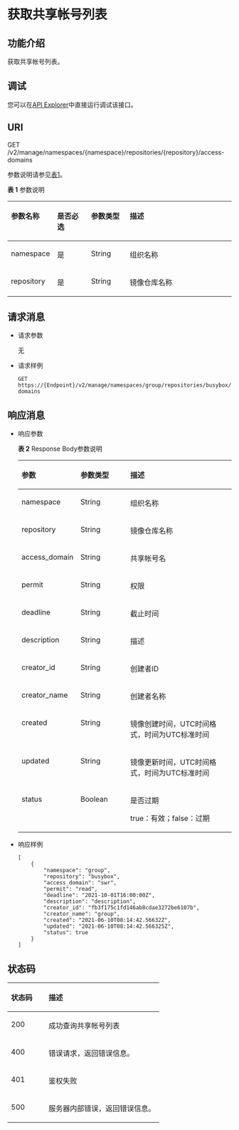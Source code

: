 # 获取共享帐号列表<a name="swr_02_0074"></a>

## 功能介绍<a name="section14905762191056"></a>

获取共享帐号列表。

## 调试<a name="section85822133314"></a>

您可以在[API Explorer](https://apiexplorer.developer.huaweicloud.com/apiexplorer/doc?product=SWR&api=ListRepoDomains)中直接运行调试该接口。

## URI<a name="section10482810165331"></a>

GET /v2/manage/namespaces/\{namespace\}/repositories/\{repository\}/access-domains

参数说明请参见[表1](#table11843162810214)。

**表 1**  参数说明

<a name="table11843162810214"></a>
<table><thead align="left"><tr id="row20843172818213"><th class="cellrowborder" valign="top" width="18.4%" id="mcps1.2.5.1.1"><p id="p3843528621"><a name="p3843528621"></a><a name="p3843528621"></a>参数名称</p>
</th>
<th class="cellrowborder" valign="top" width="15.5%" id="mcps1.2.5.1.2"><p id="p198988313226"><a name="p198988313226"></a><a name="p198988313226"></a>是否必选</p>
</th>
<th class="cellrowborder" valign="top" width="17.47%" id="mcps1.2.5.1.3"><p id="p128986316221"><a name="p128986316221"></a><a name="p128986316221"></a>参数类型</p>
</th>
<th class="cellrowborder" valign="top" width="48.63%" id="mcps1.2.5.1.4"><p id="p1584342811211"><a name="p1584342811211"></a><a name="p1584342811211"></a>描述</p>
</th>
</tr>
</thead>
<tbody><tr id="row1084316281925"><td class="cellrowborder" valign="top" width="18.4%" headers="mcps1.2.5.1.1 "><p id="p6843228526"><a name="p6843228526"></a><a name="p6843228526"></a>namespace</p>
</td>
<td class="cellrowborder" valign="top" width="15.5%" headers="mcps1.2.5.1.2 "><p id="p10898431122213"><a name="p10898431122213"></a><a name="p10898431122213"></a>是</p>
</td>
<td class="cellrowborder" valign="top" width="17.47%" headers="mcps1.2.5.1.3 "><p id="p289883118229"><a name="p289883118229"></a><a name="p289883118229"></a>String</p>
</td>
<td class="cellrowborder" valign="top" width="48.63%" headers="mcps1.2.5.1.4 "><p id="p85037015469"><a name="p85037015469"></a><a name="p85037015469"></a>组织名称</p>
</td>
</tr>
<tr id="row1319321944420"><td class="cellrowborder" valign="top" width="18.4%" headers="mcps1.2.5.1.1 "><p id="p919315194441"><a name="p919315194441"></a><a name="p919315194441"></a>repository</p>
</td>
<td class="cellrowborder" valign="top" width="15.5%" headers="mcps1.2.5.1.2 "><p id="p98981331172211"><a name="p98981331172211"></a><a name="p98981331172211"></a>是</p>
</td>
<td class="cellrowborder" valign="top" width="17.47%" headers="mcps1.2.5.1.3 "><p id="p1189833112228"><a name="p1189833112228"></a><a name="p1189833112228"></a>String</p>
</td>
<td class="cellrowborder" valign="top" width="48.63%" headers="mcps1.2.5.1.4 "><p id="p13193201924411"><a name="p13193201924411"></a><a name="p13193201924411"></a>镜像仓库名称</p>
</td>
</tr>
</tbody>
</table>

## 请求消息<a name="section3270966102931"></a>

-   请求参数

    无

-   请求样例

    ```
    GET https://{Endpoint}/v2/manage/namespaces/group/repositories/busybox/access-domains
    ```


## 响应消息<a name="section1262713444552"></a>

-   响应参数

    **表 2**  Response Body参数说明

    <a name="table45446245174724"></a>
    <table><thead align="left"><tr id="row1412623174724"><th class="cellrowborder" valign="top" width="25.067493250674932%" id="mcps1.2.4.1.1"><p id="p47313663174724"><a name="p47313663174724"></a><a name="p47313663174724"></a>参数</p>
    </th>
    <th class="cellrowborder" valign="top" width="23.757624237576245%" id="mcps1.2.4.1.2"><p id="p7201512174724"><a name="p7201512174724"></a><a name="p7201512174724"></a>参数类型</p>
    </th>
    <th class="cellrowborder" valign="top" width="51.174882511748834%" id="mcps1.2.4.1.3"><p id="p4480706174724"><a name="p4480706174724"></a><a name="p4480706174724"></a>描述</p>
    </th>
    </tr>
    </thead>
    <tbody><tr id="row23391130131913"><td class="cellrowborder" valign="top" width="25.067493250674932%" headers="mcps1.2.4.1.1 "><p id="p43401630141910"><a name="p43401630141910"></a><a name="p43401630141910"></a>namespace</p>
    </td>
    <td class="cellrowborder" valign="top" width="23.757624237576245%" headers="mcps1.2.4.1.2 "><p id="p203401530111912"><a name="p203401530111912"></a><a name="p203401530111912"></a>String</p>
    </td>
    <td class="cellrowborder" valign="top" width="51.174882511748834%" headers="mcps1.2.4.1.3 "><p id="p20340730191918"><a name="p20340730191918"></a><a name="p20340730191918"></a>组织名称</p>
    </td>
    </tr>
    <tr id="row697982791918"><td class="cellrowborder" valign="top" width="25.067493250674932%" headers="mcps1.2.4.1.1 "><p id="p10980112717192"><a name="p10980112717192"></a><a name="p10980112717192"></a>repository</p>
    </td>
    <td class="cellrowborder" valign="top" width="23.757624237576245%" headers="mcps1.2.4.1.2 "><p id="p20980132718193"><a name="p20980132718193"></a><a name="p20980132718193"></a>String</p>
    </td>
    <td class="cellrowborder" valign="top" width="51.174882511748834%" headers="mcps1.2.4.1.3 "><p id="p14980192714197"><a name="p14980192714197"></a><a name="p14980192714197"></a>镜像仓库名称</p>
    </td>
    </tr>
    <tr id="row17668249354"><td class="cellrowborder" valign="top" width="25.067493250674932%" headers="mcps1.2.4.1.1 "><p id="p4111525165410"><a name="p4111525165410"></a><a name="p4111525165410"></a>access_domain</p>
    </td>
    <td class="cellrowborder" valign="top" width="23.757624237576245%" headers="mcps1.2.4.1.2 "><p id="p360215315712"><a name="p360215315712"></a><a name="p360215315712"></a>String</p>
    </td>
    <td class="cellrowborder" valign="top" width="51.174882511748834%" headers="mcps1.2.4.1.3 "><p id="p206025311878"><a name="p206025311878"></a><a name="p206025311878"></a>共享帐号名</p>
    </td>
    </tr>
    <tr id="row176816213207"><td class="cellrowborder" valign="top" width="25.067493250674932%" headers="mcps1.2.4.1.1 "><p id="p1568212212204"><a name="p1568212212204"></a><a name="p1568212212204"></a>permit</p>
    </td>
    <td class="cellrowborder" valign="top" width="23.757624237576245%" headers="mcps1.2.4.1.2 "><p id="p1568252172015"><a name="p1568252172015"></a><a name="p1568252172015"></a>String</p>
    </td>
    <td class="cellrowborder" valign="top" width="51.174882511748834%" headers="mcps1.2.4.1.3 "><p id="p1968202192013"><a name="p1968202192013"></a><a name="p1968202192013"></a>权限</p>
    </td>
    </tr>
    <tr id="row411720412429"><td class="cellrowborder" valign="top" width="25.067493250674932%" headers="mcps1.2.4.1.1 "><p id="p820345065419"><a name="p820345065419"></a><a name="p820345065419"></a>deadline</p>
    </td>
    <td class="cellrowborder" valign="top" width="23.757624237576245%" headers="mcps1.2.4.1.2 "><p id="p103631149164219"><a name="p103631149164219"></a><a name="p103631149164219"></a>String</p>
    </td>
    <td class="cellrowborder" valign="top" width="51.174882511748834%" headers="mcps1.2.4.1.3 "><p id="p33651491427"><a name="p33651491427"></a><a name="p33651491427"></a>截止时间</p>
    </td>
    </tr>
    <tr id="row19747155313423"><td class="cellrowborder" valign="top" width="25.067493250674932%" headers="mcps1.2.4.1.1 "><p id="p9463481556"><a name="p9463481556"></a><a name="p9463481556"></a>description</p>
    </td>
    <td class="cellrowborder" valign="top" width="23.757624237576245%" headers="mcps1.2.4.1.2 "><p id="p65137412431"><a name="p65137412431"></a><a name="p65137412431"></a>String</p>
    </td>
    <td class="cellrowborder" valign="top" width="51.174882511748834%" headers="mcps1.2.4.1.3 "><p id="p05141147434"><a name="p05141147434"></a><a name="p05141147434"></a>描述</p>
    </td>
    </tr>
    <tr id="row27392900174724"><td class="cellrowborder" valign="top" width="25.067493250674932%" headers="mcps1.2.4.1.1 "><p id="p18944193920576"><a name="p18944193920576"></a><a name="p18944193920576"></a>creator_id</p>
    </td>
    <td class="cellrowborder" valign="top" width="23.757624237576245%" headers="mcps1.2.4.1.2 "><p id="p460211311279"><a name="p460211311279"></a><a name="p460211311279"></a>String</p>
    </td>
    <td class="cellrowborder" valign="top" width="51.174882511748834%" headers="mcps1.2.4.1.3 "><p id="p368285415720"><a name="p368285415720"></a><a name="p368285415720"></a>创建者ID</p>
    </td>
    </tr>
    <tr id="row12917712114013"><td class="cellrowborder" valign="top" width="25.067493250674932%" headers="mcps1.2.4.1.1 "><p id="p15603531879"><a name="p15603531879"></a><a name="p15603531879"></a>creator_name</p>
    </td>
    <td class="cellrowborder" valign="top" width="23.757624237576245%" headers="mcps1.2.4.1.2 "><p id="p1760318310710"><a name="p1760318310710"></a><a name="p1760318310710"></a>String</p>
    </td>
    <td class="cellrowborder" valign="top" width="51.174882511748834%" headers="mcps1.2.4.1.3 "><p id="p136038314714"><a name="p136038314714"></a><a name="p136038314714"></a>创建者名称</p>
    </td>
    </tr>
    <tr id="row24091911193911"><td class="cellrowborder" valign="top" width="25.067493250674932%" headers="mcps1.2.4.1.1 "><p id="p13603531378"><a name="p13603531378"></a><a name="p13603531378"></a>created</p>
    </td>
    <td class="cellrowborder" valign="top" width="23.757624237576245%" headers="mcps1.2.4.1.2 "><p id="p204545431021"><a name="p204545431021"></a><a name="p204545431021"></a>String</p>
    </td>
    <td class="cellrowborder" valign="top" width="51.174882511748834%" headers="mcps1.2.4.1.3 "><p id="p760315313710"><a name="p760315313710"></a><a name="p760315313710"></a>镜像创建时间，UTC时间格式，时间为UTC标准时间</p>
    </td>
    </tr>
    <tr id="row10790853193918"><td class="cellrowborder" valign="top" width="25.067493250674932%" headers="mcps1.2.4.1.1 "><p id="p14603631778"><a name="p14603631778"></a><a name="p14603631778"></a>updated</p>
    </td>
    <td class="cellrowborder" valign="top" width="23.757624237576245%" headers="mcps1.2.4.1.2 "><p id="p1788465012216"><a name="p1788465012216"></a><a name="p1788465012216"></a>String</p>
    </td>
    <td class="cellrowborder" valign="top" width="51.174882511748834%" headers="mcps1.2.4.1.3 "><p id="p1360316317716"><a name="p1360316317716"></a><a name="p1360316317716"></a>镜像更新时间，UTC时间格式，时间为UTC标准时间</p>
    </td>
    </tr>
    <tr id="row1627112185506"><td class="cellrowborder" valign="top" width="25.067493250674932%" headers="mcps1.2.4.1.1 "><p id="p427119188502"><a name="p427119188502"></a><a name="p427119188502"></a>status</p>
    </td>
    <td class="cellrowborder" valign="top" width="23.757624237576245%" headers="mcps1.2.4.1.2 "><p id="p142711318125017"><a name="p142711318125017"></a><a name="p142711318125017"></a>Boolean</p>
    </td>
    <td class="cellrowborder" valign="top" width="51.174882511748834%" headers="mcps1.2.4.1.3 "><p id="p1780013411299"><a name="p1780013411299"></a><a name="p1780013411299"></a>是否过期</p>
    <p id="p11674184218407"><a name="p11674184218407"></a><a name="p11674184218407"></a>true：有效；false：过期</p>
    </td>
    </tr>
    </tbody>
    </table>

-   响应样例

    ```
    [
        {
            "namespace": "group",
            "repository": "busybox",
            "access_domain": "swr",
            "permit": "read",
            "deadline": "2021-10-01T16:00:00Z",
            "description": "description",
            "creator_id": "fb3f175c1fd146ab8cdae3272be6107b",
            "creator_name": "group",
            "created": "2021-06-10T08:14:42.56632Z",
            "updated": "2021-06-10T08:14:42.566325Z",
            "status": true
        }
    ]
    ```


## 状态码<a name="section5365169104253"></a>

<a name="table1984564864716"></a>
<table><thead align="left"><tr id="row1984554824718"><th class="cellrowborder" valign="top" width="24.83%" id="mcps1.1.3.1.1"><p id="p4846548124714"><a name="p4846548124714"></a><a name="p4846548124714"></a>状态码</p>
</th>
<th class="cellrowborder" valign="top" width="75.17%" id="mcps1.1.3.1.2"><p id="p984612486479"><a name="p984612486479"></a><a name="p984612486479"></a>描述</p>
</th>
</tr>
</thead>
<tbody><tr id="row1484619482477"><td class="cellrowborder" valign="top" width="24.83%" headers="mcps1.1.3.1.1 "><p id="p88461948154710"><a name="p88461948154710"></a><a name="p88461948154710"></a>200</p>
</td>
<td class="cellrowborder" valign="top" width="75.17%" headers="mcps1.1.3.1.2 "><p id="p13846748154710"><a name="p13846748154710"></a><a name="p13846748154710"></a>成功查询共享帐号列表</p>
</td>
</tr>
<tr id="row98468489472"><td class="cellrowborder" valign="top" width="24.83%" headers="mcps1.1.3.1.1 "><p id="p14846134812476"><a name="p14846134812476"></a><a name="p14846134812476"></a>400</p>
</td>
<td class="cellrowborder" valign="top" width="75.17%" headers="mcps1.1.3.1.2 "><p id="p08461448114716"><a name="p08461448114716"></a><a name="p08461448114716"></a>错误请求，返回错误信息。</p>
</td>
</tr>
<tr id="row141518196387"><td class="cellrowborder" valign="top" width="24.83%" headers="mcps1.1.3.1.1 "><p id="p10415101913816"><a name="p10415101913816"></a><a name="p10415101913816"></a>401</p>
</td>
<td class="cellrowborder" valign="top" width="75.17%" headers="mcps1.1.3.1.2 "><p id="p16415121953810"><a name="p16415121953810"></a><a name="p16415121953810"></a>鉴权失败</p>
</td>
</tr>
<tr id="row16846248114719"><td class="cellrowborder" valign="top" width="24.83%" headers="mcps1.1.3.1.1 "><p id="p2846248184714"><a name="p2846248184714"></a><a name="p2846248184714"></a>500</p>
</td>
<td class="cellrowborder" valign="top" width="75.17%" headers="mcps1.1.3.1.2 "><p id="p5846154810474"><a name="p5846154810474"></a><a name="p5846154810474"></a>服务器内部错误，返回错误信息。</p>
</td>
</tr>
</tbody>
</table>

